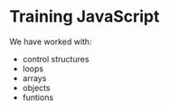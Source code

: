 # Training JavaScript
We have worked with: 
- control structures
- loops
- arrays
- objects
- funtions